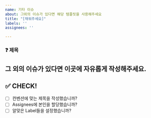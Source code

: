 ```yaml
---
name: 기타 이슈
about: 그외의 이슈가 있다면 해당 템플릿을 사용해주세요
title: "[채워주세요]"
labels: ''
assignees: ''

---
```


### ❓ 제목

## 그 외의 이슈가 있다면 이곳에 자유롭게 작성해주세요.


## ✅ CHECK!
<!-- 이슈 제목은 아래와 같이 작성합니다. -->
<!-- [이슈 종류] 이슈 제목 -->
<!-- ex. [feature] 방 생성 기능 추가 -->
<!-- 이슈 종류의 경우, 커밋 메시지 종류와 같은 구분을 사용합니다. -->
<!-- Assignees에 본인을 할당하고, Labels에 이번 이슈에 해당하는 Label들을 할당합니다. -->
<!-- 아래 체크리스트의 [ ] 사이에 x를 입력하면 체크가 됩니다. -->
- [ ] 컨벤션에 맞는 제목을 작성했습니까?
- [ ] Assignees에 본인을 할당했습니까?
- [ ] 알맞은 Label들을 설정했습니까?
